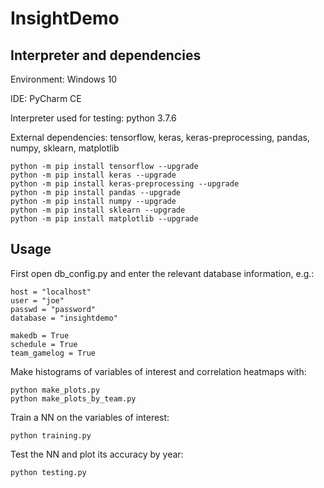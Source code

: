 # InsightDemo

## Interpreter and dependencies
Environment: Windows 10

IDE: PyCharm CE

Interpreter used for testing: python 3.7.6

External dependencies: tensorflow, keras, keras-preprocessing, pandas, numpy, sklearn, matplotlib

```
python -m pip install tensorflow --upgrade
python -m pip install keras --upgrade
python -m pip install keras-preprocessing --upgrade
python -m pip install pandas --upgrade
python -m pip install numpy --upgrade
python -m pip install sklearn --upgrade
python -m pip install matplotlib --upgrade
```

## Usage

First open db_config.py and enter the relevant database information, e.g.:

```
host = "localhost"
user = "joe"
passwd = "password"
database = "insightdemo"

makedb = True
schedule = True
team_gamelog = True
```

Make histograms of variables of interest and correlation heatmaps with:

```
python make_plots.py
python make_plots_by_team.py
```

Train a NN on the variables of interest:

```
python training.py
```

Test the NN and plot its accuracy by year:

```
python testing.py
```
